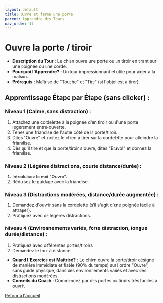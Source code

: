 ```yaml
---
layout: default
title: Ouvre et ferme une porte
parent: Apprendre des Tours
nav_order: 17
---
```


# Ouvre la porte / tiroir
- **Description du Tour** : Le chien ouvre une porte ou un tiroir en tirant sur une poignée ou une corde.
- **Pourquoi l'Apprendre?** : Un tour impressionnant et utile pour aider à la maison.
- **Prérequis** : Maîtrise de "Touche" et "Tire" (si l'objet est à tirer).

## Apprentissage Étape par Étape (sans clicker) :

### Niveau 1 (Calme, sans distraction) :
1. Attachez une cordelette à la poignée d'un tiroir ou d'une porte légèrement entre-ouverte.
2. Tenez une friandise de l'autre côté de la porte/tiroir.
3. Dites "Ouvre" et incitez le chien à tirer sur la cordelette pour atteindre la friandise.
4. Dès qu'il tire et que la porte/tiroir s'ouvre, dites "Bravo!" et donnez la friandise.

### Niveau 2 (Légères distractions, courte distance/durée) :
1. Introduisez le mot "Ouvre".
2. Réduisez le guidage avec la friandise.

### Niveau 3 (Distractions modérées, distance/durée augmentée) :
1. Demandez d'ouvrir sans la cordelette (s'il s'agit d'une poignée facile à attraper).
2. Pratiquez avec de légères distractions.

### Niveau 4 (Environnements variés, forte distraction, longue durée/distance) :
1. Pratiquez avec différentes portes/tiroirs.
2. Demandez le tour à distance.

- **Quand l'Exercice est Maîtrisé?** : Le chien ouvre la porte/tiroir désigné de manière immédiate et fiable (90% du temps) sur l'ordre "Ouvre", sans guide physique, dans des environnements variés et avec des distractions modérées.
- **Conseils du Coach** : Commencez par des portes ou tiroirs très faciles à ouvrir. 

[Retour à l'accueil](../index.md) 
